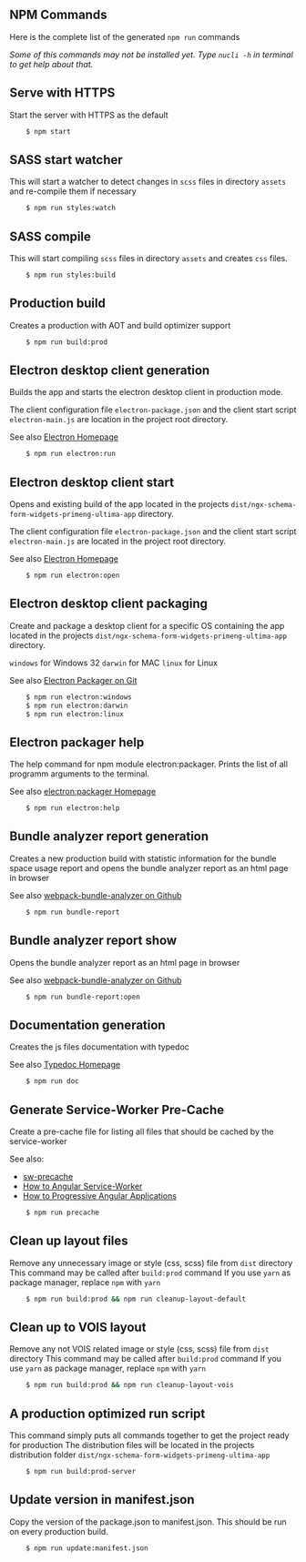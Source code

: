 ## NPM Commands

Here is the complete list of the generated `npm run` commands

_Some of this commands may not be installed yet._
_Type `nucli -h` in terminal to get help about that._

## Serve with HTTPS
Start the server with HTTPS as the default

```bash
	$ npm start
```
## SASS start watcher
This will start a watcher to detect changes in `scss` files in directory `assets`
and re-compile them if necessary

```bash
	$ npm run styles:watch
```
## SASS compile
This will start compiling `scss` files in directory `assets`
 and creates `css` files.

```bash
	$ npm run styles:build
```
## Production build
Creates a production with AOT and build optimizer support

```bash
	$ npm run build:prod
```
## Electron desktop client generation
Builds the app and starts the electron desktop client in production mode.


The client configuration file `electron-package.json`
and the client start script `electron-main.js`
are location in the project root directory.


See also [Electron Homepage](https://electron.atom.io/)

```bash
	$ npm run electron:run
```
## Electron desktop client start
Opens and existing build of the app located in the projects `dist/ngx-schema-form-widgets-primeng-ultima-app` directory.


The client configuration file `electron-package.json`
and the client start script `electron-main.js`
are located in the project root directory.


See also [Electron Homepage](https://electron.atom.io/)

```bash
	$ npm run electron:open
```
## Electron desktop client packaging
Create and package a desktop client for a specific OS
containing the app located in the projects `dist/ngx-schema-form-widgets-primeng-ultima-app` directory.


`windows` for Windows 32
`darwin` for MAC
`linux` for Linux


See also [Electron Packager on Git](https://github.com/electron-userland/electron-packager)

```bash
	$ npm run electron:windows
	$ npm run electron:darwin
	$ npm run electron:linux
```
## Electron packager help
The help command for npm module electron:packager.
Prints the list of all programm arguments to the terminal.


See also [electron:packager Homepage](https://github.com/electron/electron-packager/)

```bash
	$ npm run electron:help
```
## Bundle analyzer report generation
Creates a new production build with statistic information for the bundle space usage report
and opens the bundle analyzer report as an html page in browser

See also [webpack-bundle-analyzer on Github](https://github.com/th0r/webpack-bundle-analyzer)

```bash
	$ npm run bundle-report
```
## Bundle analyzer report show
Opens the bundle analyzer report as an html page in browser

See also [webpack-bundle-analyzer on Github](https://github.com/th0r/webpack-bundle-analyzer)

```bash
	$ npm run bundle-report:open
```
## Documentation generation
Creates the js files documentation with typedoc

See also [Typedoc Homepage](http://typedoc.org/guides/usage/)

```bash
	$ npm run doc
```
## Generate Service-Worker Pre-Cache
Create a pre-cache file for listing all files that should be cached by the service-worker

See also:
 - [sw-precache](https://www.npmjs.com/package/sw-precache)
 - [How to Angular Service-Worker](https://coryrylan.com/blog/fast-offline-angular-apps-with-service-workers)
 - [How to Progressive Angular Applications](https://houssein.me/progressive-angular-applications)

```bash
	$ npm run precache
```
## Clean up layout files
Remove any unnecessary image or style (css, scss) file from `dist` directory
This command may be called after `build:prod` command
If you use `yarn` as package manager, replace `npm` with `yarn`

```bash
	$ npm run build:prod && npm run cleanup-layout-default
```
## Clean up to VOIS layout
Remove any not VOIS related image or style (css, scss) file from `dist` directory
This command may be called after `build:prod` command
If you use `yarn` as package manager, replace `npm` with `yarn`

```bash
	$ npm run build:prod && npm run cleanup-layout-vois
```
## A production optimized run script
This command simply puts all commands together to get the project ready for production
The distribution files will be located in the projects distribution folder `dist/ngx-schema-form-widgets-primeng-ultima-app`

```bash
	$ npm run build:prod-server
```
## Update version in manifest.json
Copy the version of the package.json to manifest.json.
This should be run on every production build.

```bash
	$ npm run update:manifest.json
```
